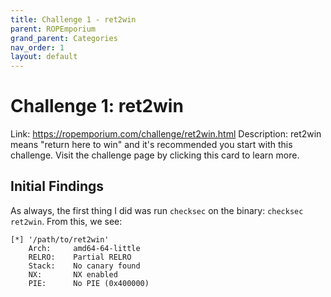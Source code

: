 ```yaml
---
title: Challenge 1 - ret2win
parent: ROPEmporium
grand_parent: Categories
nav_order: 1
layout: default
---
```


# Challenge 1: ret2win

Link: https://ropemporium.com/challenge/ret2win.html
Description: ret2win means "return here to win" and it's recommended you start with this challenge. Visit the challenge page by clicking this card to learn more.

## Initial Findings

As always, the first thing I did was run `checksec` on the binary: `checksec ret2win`. From this, we see:
```
[*] '/path/to/ret2win'
    Arch:     amd64-64-little
    RELRO:    Partial RELRO
    Stack:    No canary found
    NX:       NX enabled
    PIE:      No PIE (0x400000)
```

